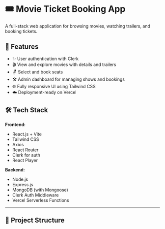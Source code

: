 <!-- # React + Vite

This template provides a minimal setup to get React working in Vite with HMR and some ESLint rules.

Currently, two official plugins are available:

- [@vitejs/plugin-react](https://github.com/vitejs/vite-plugin-react/blob/main/packages/plugin-react) uses [Babel](https://babeljs.io/) for Fast Refresh
- [@vitejs/plugin-react-swc](https://github.com/vitejs/vite-plugin-react/blob/main/packages/plugin-react-swc) uses [SWC](https://swc.rs/) for Fast Refresh

## Expanding the ESLint configuration

If you are developing a production application, we recommend using TypeScript with type-aware lint rules enabled. Check out the [TS template](https://github.com/vitejs/vite/tree/main/packages/create-vite/template-react-ts) for information on how to integrate TypeScript and [`typescript-eslint`](https://typescript-eslint.io) in your project. -->

# 🎟️ Movie Ticket Booking App

A full-stack web application for browsing movies, watching trailers, and booking tickets.

## 🚀 Features

- ✨ User authentication with Clerk
- 🎬 View and explore movies with details and trailers
- 🪑 Select and book seats
- 🛠️ Admin dashboard for managing shows and bookings
- 🌐 Fully responsive UI using Tailwind CSS
- ☁️ Deployment-ready on Vercel

## 🛠️ Tech Stack

**Frontend:**

- React.js + Vite
- Tailwind CSS
- Axios
- React Router
- Clerk for auth
- React Player

**Backend:**

- Node.js
- Express.js
- MongoDB (with Mongoose)
- Clerk Auth Middleware
- Vercel Serverless Functions

---

## 📁 Project Structure

